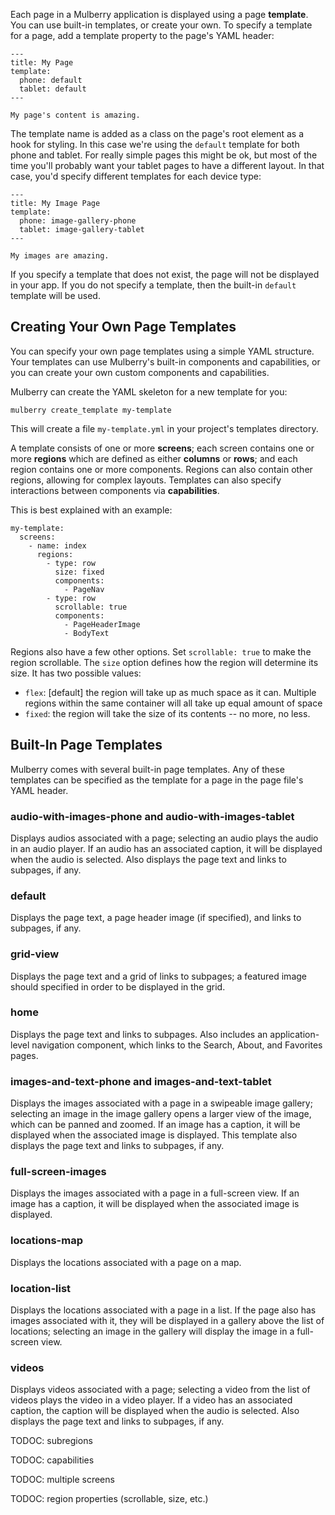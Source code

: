 Each page in a Mulberry application is displayed using a page **template**. You can use
built-in templates, or create your own. To specify a template for a page, add a
template property to the page's YAML header:

    ---
    title: My Page
    template:
      phone: default
      tablet: default
    ---

    My page's content is amazing.

The template name is added as a class on the page's root element as a hook for
styling. In this case we're using the `default` template for both phone and
tablet. For really simple pages this might be ok, but most of the time you'll
probably want your tablet pages to have a different layout. In that case, you'd
specify different templates for each device type:

    ---
    title: My Image Page
    template:
      phone: image-gallery-phone
      tablet: image-gallery-tablet
    ---

    My images are amazing.

If you specify a template that does not exist, the page will not be
displayed in your app. If you do not specify a template, then the built-in
`default` template will be used.

## Creating Your Own Page Templates

You can specify your own page templates using a simple YAML structure. Your
templates can use Mulberry's built-in components and capabilities, or you can create
your own custom components and capabilities.

Mulberry can create the YAML skeleton for a new template for you:

    mulberry create_template my-template

This will create a file `my-template.yml` in your project's templates
directory.

A template consists of one or more **screens**; each screen contains one or more
**regions** which are defined as either **columns** or **rows**; and each region contains one or more components. Regions can also contain other regions, allowing for complex layouts. Templates can also specify
interactions between components via **capabilities**.

This is best explained with an example:

    my-template:
      screens:
        - name: index
          regions:
            - type: row
              size: fixed
              components:
                - PageNav
            - type: row
              scrollable: true
              components:
                - PageHeaderImage
                - BodyText

Regions also have a few other options. Set `scrollable: true` to make the region scrollable. The `size` option defines how the region will determine its size. It has two possible values:

* `flex`: [default] the region will take up as much space as it can. Multiple regions within the same container will all take up equal amount of space
* `fixed`: the region will take the size of its contents -- no more, no less.

## Built-In Page Templates

Mulberry comes with several built-in page templates. Any of these templates can be
specified as the template for a page in the page file's YAML header.

### audio-with-images-phone and audio-with-images-tablet

Displays audios associated with a page; selecting an audio plays
the audio in an audio player. If an audio has an associated caption, it will
be displayed when the audio is selected. Also displays the page text and
links to subpages, if any.

### default

Displays the page text, a page header image (if specified), and
links to subpages, if any.

### grid-view

Displays the page text and a grid of links to subpages; a featured image
should specified in order to be displayed in the grid.

### home

Displays the page text and links to subpages. Also includes an
application-level navigation component, which links to the Search, About, and
Favorites pages.

### images-and-text-phone and images-and-text-tablet

Displays the images associated with a page in a swipeable image gallery;
selecting an image in the image gallery opens a larger view of the image,
which can be panned and zoomed. If an image has a caption, it will be
displayed when the associated image is displayed. This template also displays
the page text and links to subpages, if any.

### full-screen-images

Displays the images associated with a page in a full-screen view. If an image
has a caption, it will be displayed when the associated image is displayed.

### locations-map

Displays the locations associated with a page on a map.

### location-list

Displays the locations associated with a page in a list. If
the page also has images associated with it, they will be displayed in a
gallery above the list of locations; selecting an image in the gallery will
display the image in a full-screen view.

### videos

Displays videos associated with a page; selecting a video from the
list of videos plays the video in a video player. If a video has an
associated caption, the caption will be displayed when the audio is selected.
Also displays the page text and links to subpages, if any.


TODOC: subregions

TODOC: capabilities

TODOC: multiple screens

TODOC: region properties (scrollable, size, etc.)
